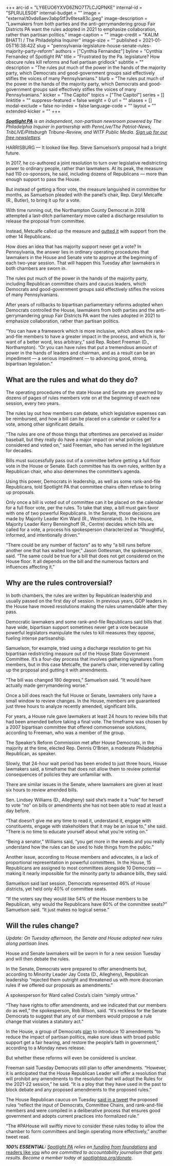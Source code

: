 +++
arc-id = "LY6EUO6YXVG6ZNO7T7LCJQPNKE"
internal-id = "SPLRULES06"
internal-budget = ""
image = "external/t0vds6aev3abp5tf3v6tesa83c.jpeg"
image-description = "Lawmakers from both parties and the anti-gerrymandering group Fair Districts PA want the rules adopted in 2021 to emphasize collaboration, rather than partisan politics."
image-caption = ""
image-credit = "KALIM BHATTI / The Philadelphia Inquirer"
image-size = ""
published = 2021-01-05T16:38:42Z
slug = "pennsylvania-legislature-house-senate-rules-majority-party-reform"
authors = ["Cynthia Fernandez"]
byline = "Cynthia Fernandez of Spotlight PA"
title = "Frustrated by the Pa. legislature? How obscure rules kill reforms and fuel partisan gridlock"
subtitle = ""
description = "The rules put much of the power in the hands of the majority party, which Democrats and good-government groups said effectively stifles the voices of many Pennsylvanians."
blurb = "The rules put much of the power in the hands of the majority party, which Democrats and good-government groups said effectively stifles the voices of many Pennsylvanians."
kicker = "The Capitol"
topics = ["The Capitol"]
series = []
linktitle = ""
suppress-featured = false
weight = 0
url = ""
aliases = []
modal-exclude = false
no-index = false
language-code = ""
layout = ""
extended-kicker = ""
+++

<a href="https://www.spotlightpa.org/"><i><b>Spotlight PA</b></i></a><i> is an independent, non-partisan newsroom powered by The Philadelphia Inquirer in partnership with PennLive/The Patriot-News, TribLIVE/Pittsburgh Tribune-Review, and WITF Public Media. </i><a href="https://www.spotlightpa.org/newsletters"><i>Sign up for our free newsletters</i></a><i>.</i>

HARRISBURG — It looked like Rep. Steve Samuelson’s proposal had a bright future.

In 2017, he co-authored a joint resolution to turn over legislative redistricting power to ordinary people, rather than lawmakers. At its peak, the measure had 110 co-sponsors, he said, including dozens of Republicans — more than enough support to pass the House.

But instead of getting a floor vote, the measure languished in committee for months, as Samuelson pleaded with the panel’s chair, Rep. Daryl Metcalfe (R., Butler), to bring it up for a vote.

With time running out, the Northampton County Democrat in 2018 attempted a last-ditch parliamentary move called a discharge resolution to release the proposal from committee.

Instead, Metcalfe called up the measure and <a href="https://www.legis.state.pa.us/cfdocs/billinfo/bill_votes.cfm?syear=2017&sind=0&body=H&type=B&bn=722">gutted it</a> with support from the other 14 Republicans.

How does an idea that has majority support never get a vote? In Pennsylvania, the answer lies in ordinary operating procedures that lawmakers in the House and Senate vote to approve at the beginning of each two-year session. That will happen this Tuesday after lawmakers in both chambers are sworn in.

The rules put much of the power in the hands of the majority party, including Republican committee chairs and caucus leaders, which Democrats and good-government groups said effectively stifles the voices of many Pennsylvanians.

<script src="https://www.spotlightpa.org/embed.js" async></script><div data-spl-embed-version="1" data-spl-src="https://www.spotlightpa.org/embeds/newsletter/"></div>

After years of rollbacks to bipartisan parliamentary reforms adopted when Democrats controlled the House, lawmakers from both parties and the anti-gerrymandering group Fair Districts PA want the rules adopted in 2021 to emphasize collaboration, rather than partisan politics.

“You can have a framework which is more inclusive, which allows the rank-and-file members to have a greater impact in the process, and which is, for want of a better word, less arbitrary,” said Rep. Robert Freeman (D., Northampton). “Or you can have rules that put a tremendous amount of power in the hands of leaders and chairman, and as a result can be an impediment — a serious impediment — to advancing good, strong, bipartisan legislation.”

## What are the rules and what do they do?

The operating procedures of the state House and Senate are governed by dozens of pages of rules members vote on at the beginning of each new session, every two years.

The rules lay out how members can debate, which legislative expenses can be reimbursed, and how a bill can be placed on a calendar or called for a vote, among other significant details.

“The rules are one of those things that oftentimes are perceived as insider baseball, but they really do have a major impact on what policies get considered and voted on,” said Freeman, who has served in the legislature for decades.

Bills must successfully pass out of a committee before getting a full floor vote in the House or Senate. Each committee has its own rules, written by a Republican chair, who also determines the committee’s agenda.

Using this power, Democrats in leadership, as well as some rank-and-file Republicans, told Spotlight PA that committee chairs often refuse to bring up proposals.

Only once a bill is voted out of committee can it be placed on the calendar for a full floor vote, per the rules. To take that step, a bill must gain favor with one of two powerful Republicans. In the Senate, those decisions are made by Majority Leader Kim Ward (R., Westmoreland). In the House, Majority Leader Kerry Benninghoff (R., Centre) decides which bills are called for a vote, a process his spokesperson characterized as “thoughtful, informed, and intentionally driven.”

“There could be any number of factors” as to why “a bill runs before another one that has waited longer,” Jason Gottesman, the spokesperson, said. “The same could be true for a bill that does not get considered on the House floor. It all depends on the bill and the numerous factors and influences affecting it.”

## Why are the rules controversial?

In both chambers, the rules are written by Republican leadership and usually passed on the first day of session. In previous years, GOP leaders in the House have moved resolutions making the rules unamendable after they pass.

Democratic lawmakers and some rank-and-file Republicans said bills that have wide, bipartisan support sometimes never get a vote because powerful legislators manipulate the rules to kill measures they oppose, fueling intense partisanship.

Samuelson, for example, tried using a discharge resolution to get his bipartisan redistricting measure out of the House State Government Committee. It’s a four-day process that involves gathering signatures from members, but in this case Metcalfe, the panel’s chair, intervened by calling up the proposal and gutting it with amendments.

“The bill was changed 180 degrees,” Samuelson said. “It would have actually made gerrymandering worse.”

Once a bill does reach the full House or Senate, lawmakers only have a small window to review changes. In the House, members are guaranteed just three hours to analyze recently amended, significant bills.

For years, a House rule gave lawmakers at least 24 hours to review bills that had been amended before taking a final vote. The timeframe was chosen by a 2007 bipartisan committee that offered commonsense solutions, according to Freeman, who was a member of the group.

The Speaker’s Reform Commission met after House Democrats, in the majority at the time, elected Rep. Dennis O’Brien, a moderate Philadelphia Republican, as speaker.

Slowly, that 24-hour wait period has been eroded to just three hours, House lawmakers said, a timeframe that does not allow them to review potential consequences of policies they are unfamiliar with.

<script src="https://www.spotlightpa.org/embed.js" async></script><div data-spl-embed-version="1" data-spl-src="https://www.spotlightpa.org/embeds/donate/?teaser_text=Spotlight%20PA%20provides%20essential%2C%20public-service%20journalism%20thanks%20to%20readers%20like%20you.%20Help%20us%20continue%20that%20work."></div>

There are similar issues in the Senate, where lawmakers are given at least six hours to review amended bills.

Sen. Lindsey Williams (D., Allegheny) said she’s made it a “rule” for herself to vote “no” on bills or amendments she has not been able to read at least a day before.

“That doesn’t give me any time to read it, understand it, engage with constituents, engage with stakeholders that it may be an issue to,” she said. “There is no time to educate yourself about what you’re voting on.”

“Being a senator,” Williams said, “you get more in the weeds and you really understand how the rules can be used to hide things from the public.”

Another issue, according to House members and advocates, is a lack of proportional representation in powerful committees. In the House, 15 Republicans are assigned to most committees alongside 10 Democrats — making it nearly impossible for the minority party to advance bills, they said.

Samuelson said last session, Democrats represented 46% of House districts, yet held only 40% of committee seats.

“If the voters say they would like 54% of the House members to be Republican, why would the Republicans have 60% of the committee seats?” Samuelson said. “It just makes no logical sense.”

## Will the rules change?

<i>Update: On Tuesday afternoon, the Senate and House adopted new rules along partisan lines.</i>

House and Senate lawmakers will be sworn in for a new session Tuesday and will then debate the rules.

In the Senate, Democrats were prepared to offer amendments but, according to Minority Leader Jay Costa (D., Allegheny), Republican leadership “rejected them outright and threatened us with more draconian rules if we offered our proposals as amendments.”

A spokesperson for Ward called Costa’s claim “simply untrue.”

“They have rights to offer amendments, and we indicated that our members do as well,” the spokesperson, Rob Ritson, said. “It’s reckless for the Senate Democrats to suggest that any of our members would propose a rule change that violates a statutory act.”

In the House, a group of Democrats <a href="https://www.pahouse.com/InTheNews/NewsRelease/?id=117844">plan</a> to introduce 10 amendments “to reduce the impact of partisan politics, make sure ideas with broad public support get a fair hearing, and restore the people’s faith in government,” according to a Monday news release.

But whether these reforms will even be considered is unclear.

Freeman said Tuesday Democrats still plan to offer amendments. “However, it is anticipated that the House Republican Leader will offer a resolution that will prohibit any amendments to the resolution that will adopt the Rules for the 2021-22 session,” he said. “It is a ploy that they have used in the past to block debate and any proposed amendments to the proposed rules.”

The House Republican caucus on Tuesday <a href="https://twitter.com/PAHouseGOP/status/1346449610668126208">said in a tweet</a> the proposed rules “reflect the input of Democrats, Committee Chairs, and rank-and-file members and were compiled in a deliberative process that ensures good government and adopts current practices into formalized rule.”

“The #PAHouse will swiftly move to consider these rules today to allow the chamber to form committees and begin operating more effectively,” another tweet read.

<i><b>100% ESSENTIAL:</b></i><i> </i><a href="https://www.spotlightpa.org/"><i>Spotlight PA</i></a><i> relies on</i><a href="https://www.spotlightpa.org/support"><i> funding from foundations</i></a><i> </i><a href="https://www.spotlightpa.org/support">and readers like you</a><i> who are committed to accountability journalism that gets results. Become a member today at </i><a href="http://checkout.fundjournalism.org/memberform?org_id=spotlightpa&campaign=701f4000000TVuIAAW"><i>spotlightpa.org/donate</i></a><i>.</i>
